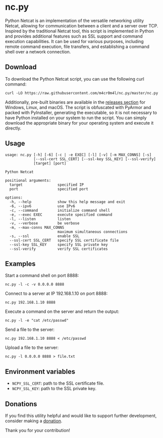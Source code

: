 # nc.py
Python Netcat is an implementation of the versatile networking utility Netcat, allowing for communication between a client and a server over TCP. Inspired by the traditional Netcat tool, this script is implemented in Python and provides additional features such as SSL support and command execution capabilities. It can be used for various purposes, including remote command execution, file transfers, and establishing a command shell over a network connection. 

## Download
To download the Python Netcat script, you can use the following curl command:
```
curl -LO https://raw.githubusercontent.com/m4cr0m4l/nc.py/master/nc.py
```

Additionally, pre-built binaries are available in the [releases section](https://github.com/m4cr0m4l/nc.py/releases) for Windows, Linux, and macOS. The script is obfuscated with PyArmor and packed with PyInstaller, generating the executable, so it is not necessary to have Python installed on your system to run the script. You can simply download the appropriate binary for your operating system and execute it directly.


## Usage
```
usage: nc.py [-h] [-6] [-c | -e EXEC] [-l] [-v] [-m MAX_CONNS] [-s]
             [--ssl-cert SSL_CERT] [--ssl-key SSL_KEY] [--ssl-verify]
             [target] [port]

Python Netcat

positional arguments:
  target                specified IP
  port                  specified port

options:
  -h, --help            show this help message and exit
  -6, --ipv6            use IPv6
  -c, --command         initialize command shell
  -e, --exec EXEC       execute specified command
  -l, --listen          listen
  -v, --verbose         be verbose
  -m, --max-conns MAX_CONNS
                        maximum simultaneous connections
  -s, --ssl             enable SSL
  --ssl-cert SSL_CERT   specify SSL certificate file
  --ssl-key SSL_KEY     specify SSL private key
  --ssl-verify          verify SSL certificates
```

## Examples
Start a command shell on port 8888:
```
nc.py -l -c -v 0.0.0.0 8888
```

Connect to a server at IP 192.168.1.10 on port 8888:
```
nc.py 192.168.1.10 8888
```

Execute a command on the server and return the output:
```
nc.py -l -e "cat /etc/passwd"
```

Send a file to the server:
```
nc.py 192.168.1.10 8888 < /etc/passwd
```

Upload a file to the server:
```
nc.py -l 0.0.0.0 8888 > file.txt
```

## Environment variables
- `NCPY_SSL_CERT`: path to the SSL certificate file.
- `NCPY_SSL_KEY`: path to the SSL private key.

## Donations
If you find this utility helpful and would like to support further development, consider making a [donation](https://github.com/m4cr0m4l).

Thank you for your contribution!

